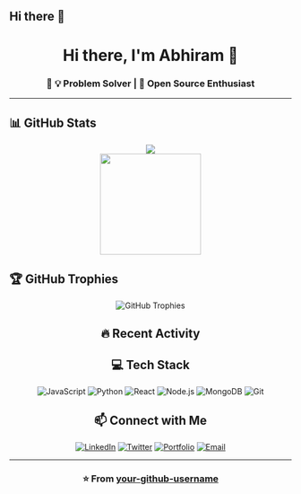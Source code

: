 ## Hi there 👋

<!--
**abhicodes369/abhicodes369** is a ✨ _special_ ✨ repository because its `README.md` (this file) appears on your GitHub profile.

Here are some ideas to get you started:

- 🔭 I’m currently working on ...
- 🌱 I’m currently learning ...
- 👯 I’m looking to collaborate on ...
- 🤔 I’m looking for help with ...
- 💬 Ask me about ...
- 📫 How to reach me: ...
- 😄 Pronouns: ...
- ⚡ Fun fact: ...
-->


<div align="center">

# Hi there, I'm Abhiram 👋

### 🚀  💡 Problem Solver | 🌟 Open Source Enthusiast

</div>

---

## 📊 GitHub Stats

<div align="center">
  
  <!-- Profile Views Counter -->
  <img src="https://komarev.com/ghpvc/?username=abhicodes369&label=Profile%20views&color=0e75b6&style=flat%22%20alt=%22Profile%20views" />
  
</div>

<div align="center">
  

  <!-- Most Used Languages -->
  <img height="180em" src="https://github-readme-stats.vercel.app/api/top-langs/?username=abhicodes369&layout=compact&langs_count=8&theme=radical"/>
  
</div>

<div align="center">
  
  
</div>

## 🏆 GitHub Trophies

<div align="center">
  
  <img src="https://github-profile-trophy.vercel.app/?username=abhicodes369&theme=radical&no-frame=false&no-bg=false&margin-w=4" alt="GitHub Trophies" />
  

## 🔥 Recent Activity

<!--START_SECTION:activity-->
<!--END_SECTION:activity-->

## 💻 Tech Stack

<div align="center">

![JavaScript](https://img.shields.io/badge/javascript-%23323330.svg?style=for-the-badge&logo=javascript&logoColor=%23F7DF1E)
![Python](https://img.shields.io/badge/python-3670A0?style=for-the-badge&logo=python&logoColor=ffdd54)
![React](https://img.shields.io/badge/react-%2320232a.svg?style=for-the-badge&logo=react&logoColor=%2361DAFB)
![Node.js](https://img.shields.io/badge/node.js-6DA55F?style=for-the-badge&logo=node.js&logoColor=white)
![MongoDB](https://img.shields.io/badge/MongoDB-%234ea94b.svg?style=for-the-badge&logo=mongodb&logoColor=white)
![Git](https://img.shields.io/badge/git-%23F05033.svg?style=for-the-badge&logo=git&logoColor=white)

</div>

## 📫 Connect with Me

<div align="center">

[![LinkedIn](https://img.shields.io/badge/LinkedIn-%230077B5.svg?style=for-the-badge&logo=linkedin&logoColor=white)](https://linkedin.com/in/your-linkedin)
[![Twitter](https://img.shields.io/badge/Twitter-%231DA1F2.svg?style=for-the-badge&logo=Twitter&logoColor=white)](https://twitter.com/your-twitter)
[![Portfolio](https://img.shields.io/badge/Portfolio-%23000000.svg?style=for-the-badge&logo=firefox&logoColor=#FF7139)](https://your-portfolio.com)
[![Email](https://img.shields.io/badge/Gmail-D14836?style=for-the-badge&logo=gmail&logoColor=white)](mailto:your-email@gmail.com)

</div>

---

<div align="center">
  
  ### ⭐️ From [your-github-username](https://github.com/your-github-username)
  
</div>
